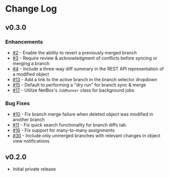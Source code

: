 # Change Log

## v0.3.0

### Enhancements

* [#2](https://github.com/netboxlabs/nbl-netbox-branching/issues/2) - Enable the ability to revert a previously merged branch
* [#3](https://github.com/netboxlabs/nbl-netbox-branching/issues/3) - Require review & acknowledgment of conflicts before syncing or merging a branch
* [#4](https://github.com/netboxlabs/nbl-netbox-branching/issues/4) - Include a three-way diff summary in the REST API representation of a modified object
* [#13](https://github.com/netboxlabs/nbl-netbox-branching/issues/13) - Add a link to the active branch in the branch selector dropdown
* [#15](https://github.com/netboxlabs/nbl-netbox-branching/issues/15) - Default to performing a "dry run" for branch sync & merge
* [#17](https://github.com/netboxlabs/nbl-netbox-branching/issues/17) - Utilize NetBox's `JobRunner` class for background jobs

### Bug Fixes

* [#10](https://github.com/netboxlabs/nbl-netbox-branching/issues/10) - Fix branch merge failure when deleted object was modified in another branch
* [#11](https://github.com/netboxlabs/nbl-netbox-branching/issues/11) - Fix quick search functionality for branch diffs tab
* [#16](https://github.com/netboxlabs/nbl-netbox-branching/issues/16) - Fix support for many-to-many assignments
* [#30](https://github.com/netboxlabs/nbl-netbox-branching/issues/30) - Include only unmerged branches with relevant changes in object view notifications

## v0.2.0

* Initial private release
